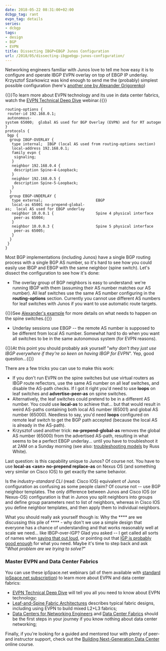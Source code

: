 ```yaml
---
date: 2018-05-22 08:31:00+02:00
dcbgp_tag: rant
evpn_tag: details
series:
- dcbgp
tags:
- design
- BGP
- EVPN
title: Dissecting IBGP+EBGP Junos Configuration
url: /2018/05/dissecting-ibgpebgp-junos-configuration/
---
```

Networking engineers familiar with Junos love to tell me how easy it is to configure and operate IBGP EVPN overlay on top of EBGP IP underlay. Krzysztof Szarkowicz was kind enough to send me the (probably) simplest possible configuration (here's [another one by Alexander Grigorenko](http://jncie.tech/2018/01/28/bgp-design-options-for-evpn-in-data-center-fabrics/))

{{<note info>}}To learn more about EVPN technology and its use in data center fabrics, watch the [EVPN Technical Deep Dive](http://www.ipspace.net/EVPN_Technical_Deep_Dive) webinar.{{</note>}}
<!--more-->
``` code
routing-options {
 router-id 192.168.0.1;
 autonomous-system 65000;  global AS used for BGP Overlay (EVPN) and for RT autogeneration
}
protocols {
 bgp {
  group IBGP-OVERLAY {
   type internal;  IBGP (local AS used from routing-options section) 
   local-address 192.168.0.1;
   family evpn {
    signaling;
   }
   neighbor 192.168.0.4 {
    description Spine-4-Loopback;
   }
   neighbor 192.168.0.5 {
    description Spine-5-Loopback;
   }
  }
  group EBGP-UNDERLAY {
   type external;                        EBGP
   local-as 65001 no-prepend-global-as;  local AS used for EBGP underlay
   neighbor 10.0.0.1 {                   Spine 4 physical interface
    peer-as 65004;
   }
   neighbor 10.0.0.3 {                   Spine 5 physical interface
    peer-as 65005;
   }
  }
 }
}
```

Most BGP implementations (including Junos) have a single BGP routing process with a single BGP AS number, so it's hard to see how you could easily use IBGP and EBGP with the same neighbor (spine switch). Let's dissect the configuration to see how it's done:

* The overlay group of BGP neighbors is easy to understand: we're running IBGP with them (assuming their AS number matches our AS number). All leaf switches use the same AS number configuring in the **routing-options** section. Currently you cannot use different AS numbers for leaf switches with Junos if you want to use automatic route targets.

{{<note>}}See [Alexander's example](http://jncie.tech/2018/01/28/bgp-design-options-for-evpn-in-data-center-fabrics/) for more details on what needs to happen on the spine switches.{{</note>}}

* Underlay sessions use EBGP -- the remote AS number is supposed to be different from local AS number. Somewhat hard to do when you want all switches to be in the same autonomous system (for EVPN reasons).

{{<note>}}At this point you should probably ask yourself "*why don't they just use IBGP everywhere if they're so keen on having IBGP for EVPN*". Yep, good question...{{</note>}}

There are a few tricks you can use to make this work:

-   If you don't run EVPN on the spine switches but use virtual routers as IBGP route reflectors, use the same AS number on all leaf switches, and disable the AS-path checks. If I got it right you'd need to use **loops** on leaf switches and **advertise-peer-as** on spine switches.
-   Alternatively, the leaf switches could pretend to be in a different AS number. You could use **local-as** to achieve that... but that would result in weird AS-paths containing both local AS number (65001) and global AS number (65000). Needless to say, you'd need **loops** configured on remote leaf switch to get the BGP path accepted (because the local AS is already in the AS-path).
-   Krzysztof used another trick: **no-prepend-global-as** removes the global AS number (65000) from the advertised AS-path, resulting in what seems to be a perfect EBGP underlay... until you have to troubleshoot it at 2AM on a Sunday morning (see also: [troubleshooting models](https://rule11.tech/troubleshooting-models/) by Russ White).

Last question: is this capability unique to Junos? Of course not. You have to use **local-as \<asn\> no-prepend replace-as** on Nexus OS (and something very similar on Cisco IOS) to get exactly the same behavior.

Is the *industry-standard CLI* (read: Cisco IOS) equivalent of Junos configuration as confusing as some people claim? Of course not -- use BGP neighbor templates. The only difference between Junos and Cisco IOS (or Nexus-OS) configuration is that in Junos you split neighbors into groups and define group parameters next to list of neighbors, whereas in Cisco IOS you define neighbor templates, and then apply them to individual neighbors.

What you should really ask yourself though is: Why the \*\*\*\* are we discussing this pile of \*\*\*\* - why don't we use a simple design that everyone has a chance of understanding and that works reasonably well at scale we need... like IBGP-over-IGP? Glad you asked -- I get called all sorts of names when [saying that out loud](http://www.ipspace.net/Data_Center_BGP/BGP_in_EVPN-Based_Data_Center_Fabrics), or pointing out that [IGP is probably good enough](/2018/05/is-ospf-or-is-is-good-enough-for-my/) for what you need. Maybe it\'s time to step back and ask \"*What problem are we trying to solve?*\"

### Master EVPN and Data Center Fabrics

You can use these ipSpace.net webinars (all of them available with [standard ipSpace.net subscription](http://www.ipspace.net/Subscription)) to learn more about EVPN and data center fabrics:

-   [EVPN Technical Deep Dive](http://www.ipspace.net/EVPN_Technical_Deep_Dive) will tell you all you need to know about EVPN technology;
-   [Leaf-and-Spine Fabric Architectures](http://www.ipspace.net/Leaf-and-Spine_Fabric_Architectures) describes typical fabric designs, including using EVPN to build mixed L2+L3 fabrics;
-   [Data Centers for Networking Engineers](http://www.ipspace.net/Data_Center_3.0_for_Networking_Engineers) and [Data Center Fabrics](http://www.ipspace.net/Data_Center_Fabrics) should be the first steps in your journey if you know nothing about data center networking;

Finally, if you're looking for a guided and mentored tour with plenty of peer- and instructor support, check out the [Building Next-Generation Data Center](https://www.ipspace.net/Building_Next-Generation_Data_Center) online course.
